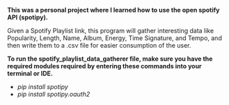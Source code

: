 **This was a personal project where I learned how to use the open spotify API (spotipy).**

Given a Spotify Playlist link, this program will gather interesting data like Popularity, Length, Name, Album, Energy, Time Signature, and Tempo,
and then write them to a .csv file for easier consumption of the user.

**To run the spotify_playlist_data_gatherer file, make sure you have the required modules required by entering these commands into your terminal or IDE.**
* *pip install spotipy*
* *pip install spotipy.oauth2*
